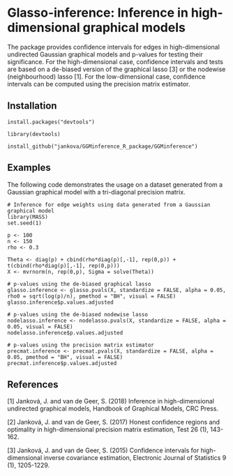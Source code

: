 # Glasso-inference: Inference in high-dimensional graphical models
The package provides confidence intervals for edges in high-dimensional undirected Gaussian graphical models and p-values for testing their significance. For the high-dimensional case, confidence intervals and tests are based on a de-biased version of the graphical lasso [3] or the nodewise (neighbourhood) lasso [1]. For the low-dimensional case, confidence intervals can be computed using the precision matrix estimator.

## Installation
```
install.packages("devtools")

library(devtools)

install_github("jankova/GGMinference_R_package/GGMinference")
```

<!---## Graphical models

## Methods--->


## Examples
The following code demonstrates the usage on a dataset generated from a Gaussian graphical model with a tri-diagonal precision matrix.

```
# Inference for edge weights using data generated from a Gaussian graphical model
library(MASS) 
set.seed(1)

p <- 100
n <- 150
rho <- 0.3

Theta <- diag(p) + cbind(rho*diag(p)[,-1], rep(0,p)) + t(cbind(rho*diag(p)[,-1], rep(0,p)))
X <- mvrnorm(n, rep(0,p), Sigma = solve(Theta))

# p-values using the de-biased graphical lasso
glasso.inference <- glasso.pvals(X, standardize = FALSE, alpha = 0.05, rho0 = sqrt(log(p)/n), pmethod = "BH", visual = FALSE)
glasso.inference$p.values.adjusted

# p-values using the de-biased nodewise lasso
nodelasso.inference <- nodelasso.pvals(X, standardize = FALSE, alpha = 0.05, visual = FALSE) 
nodelasso.inference$p.values.adjusted

# p-values using the precision matrix estimator
precmat.inference <- precmat.pvals(X, standardize = FALSE, alpha = 0.05, pmethod = "BH", visual = FALSE)
precmat.inference$p.values.adjusted

```

## References

[1] Janková, J. and van de Geer, S. (2018) Inference in high-dimensional undirected graphical models, Handbook of Graphical Models, CRC Press.

[2] Janková, J. and van de Geer, S. (2017) Honest confidence regions and optimality in high-dimensional precision matrix estimation, Test 26 (1), 143-162.

[3] Janková, J. and van de Geer, S. (2015) Confidence intervals for high-dimensional inverse covariance estimation, Electronic Journal of Statistics 9 (1), 1205-1229. 

